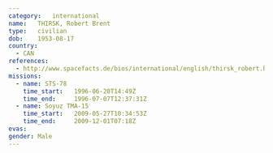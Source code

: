 ```yaml
---
category:	international
name:	THIRSK, Robert Brent
type:	civilian
dob:	1953-08-17
country:
  - CAN
references:
  - http://www.spacefacts.de/bios/international/english/thirsk_robert.htm
missions:
  - name: STS-78
    time_start:   1996-06-20T14:49Z
    time_end:     1996-07-07T12:37:31Z
  - name: Soyuz TMA-15
    time_start:   2009-05-27T10:34:53Z
    time_end:     2009-12-01T07:18Z
evas:
gender:	Male
---
```

